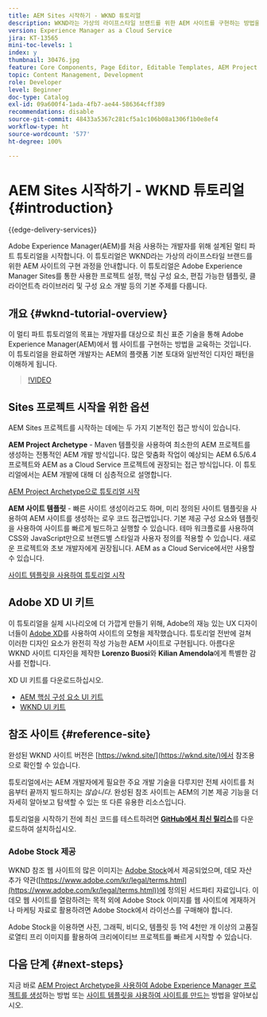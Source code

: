 ```yaml
---
title: AEM Sites 시작하기 - WKND 튜토리얼
description: WKND라는 가상의 라이프스타일 브랜드를 위한 AEM 사이트를 구현하는 방법을 알아봅니다. 프로젝트 설정, Maven Archetype, 핵심 구성 요소, 편집 가능한 템플릿, 클라이언트 라이브러리 및 구성 요소 개발 등 Experience Manager의 기본 주제를 단계별로 자세히 살펴봅니다.
version: Experience Manager as a Cloud Service
jira: KT-13565
mini-toc-levels: 1
index: y
thumbnail: 30476.jpg
feature: Core Components, Page Editor, Editable Templates, AEM Project Archetype
topic: Content Management, Development
role: Developer
level: Beginner
doc-type: Catalog
exl-id: 09a600f4-1ada-4fb7-ae44-586364cff389
recommendations: disable
source-git-commit: 48433a5367c281cf5a1c106b08a1306f1b0e8ef4
workflow-type: ht
source-wordcount: '577'
ht-degree: 100%

---
```


# AEM Sites 시작하기 - WKND 튜토리얼 {#introduction}

{{edge-delivery-services}}

Adobe Experience Manager(AEM)를 처음 사용하는 개발자를 위해 설계된 멀티 파트 튜토리얼을 시작합니다. 이 튜토리얼은 WKND라는 가상의 라이프스타일 브랜드를 위한 AEM 사이트의 구현 과정을 안내합니다. 이 튜토리얼은 Adobe Experience Manager Sites를 통한 사용한 프로젝트 설정, 핵심 구성 요소, 편집 가능한 템플릿, 클라이언트측 라이브러리 및 구성 요소 개발 등의 기본 주제를 다룹니다.

## 개요 {#wknd-tutorial-overview}

이 멀티 파트 튜토리얼의 목표는 개발자를 대상으로 최신 표준 기술을 통해 Adobe Experience Manager(AEM)에서 웹 사이트를 구현하는 방법을 교육하는 것입니다. 이 튜토리얼을 완료하면 개발자는 AEM의 플랫폼 기본 토대와 일반적인 디자인 패턴을 이해하게 됩니다.

>[!VIDEO](https://video.tv.adobe.com/v/36102?quality=12&learn=on&captions=kor)

## Sites 프로젝트 시작을 위한 옵션

AEM Sites 프로젝트를 시작하는 데에는 두 가지 기본적인 접근 방식이 있습니다.

**AEM Project Archetype** - Maven 템플릿을 사용하여 최소한의 AEM 프로젝트를 생성하는 전통적인 AEM 개발 방식입니다. 많은 맞춤화 작업이 예상되는 AEM 6.5/6.4 프로젝트와 AEM as a Cloud Service 프로젝트에 권장되는 접근 방식입니다. 이 튜토리얼에서는 AEM 개발에 대해 더 심층적으로 설명합니다.

[AEM Project Archetype으로 튜토리얼 시작](./project-archetype/overview.md)

**AEM 사이트 템플릿** - 빠른 사이트 생성이라고도 하며, 미리 정의된 사이트 템플릿을 사용하여 AEM 사이트를 생성하는 로우 코드 접근법입니다. 기본 제공 구성 요소와 템플릿을 사용하여 사이트를 빠르게 빌드하고 실행할 수 있습니다. 테마 워크플로를 사용하여 CSS와 JavaScript만으로 브랜드별 스타일과 사용자 정의를 적용할 수 있습니다. 새로운 프로젝트와 초보 개발자에게 권장됩니다. AEM as a Cloud Service에서만 사용할 수 있습니다.

[사이트 템플릿을 사용하여 튜토리얼 시작](./site-template/create-site.md)

## Adobe XD UI 키트

이 튜토리얼을 실제 시나리오에 더 가깝게 만들기 위해, Adobe의 재능 있는 UX 디자이너들이 [Adobe XD](https://www.adobe.com/kr/products/xd.html)를 사용하여 사이트의 모형을 제작했습니다. 튜토리얼 전반에 걸쳐 이러한 디자인 요소가 완전히 작성 가능한 AEM 사이트로 구현됩니다. 아름다운 WKND 사이트 디자인을 제작한 **Lorenzo Buosi**&#x200B;와 **Kilian Amendola**&#x200B;에게 특별한 감사를 전합니다.

XD UI 키트를 다운로드하십시오.

* [AEM 핵심 구성 요소 UI 키트](assets/overview/AEM-CoreComponents-UI-Kit.xd)
* [WKND UI 키트](https://github.com/adobe/aem-guides-wknd/releases/download/aem-guides-wknd-0.0.2/AEM_UI-kit-WKND.xd)

## 참조 사이트 {#reference-site}

완성된 WKND 사이트 버전은 [https://wknd.site/](https://wknd.site/)에서 참조용으로 확인할 수 있습니다.

튜토리얼에서는 AEM 개발자에게 필요한 주요 개발 기술을 다루지만 전체 사이트를 처음부터 끝까지 빌드하지는 *않습니다*. 완성된 참조 사이트는 AEM의 기본 제공 기능을 더 자세히 알아보고 탐색할 수 있는 또 다른 유용한 리소스입니다.

튜토리얼을 시작하기 전에 최신 코드를 테스트하려면 **[GitHub에서 최신 릴리스](https://github.com/adobe/aem-guides-wknd/releases/latest)**&#x200B;를 다운로드하여 설치하십시오.

### Adobe Stock 제공

WKND 참조 웹 사이트의 많은 이미지는 [Adobe Stock](https://stock.adobe.com/)에서 제공되었으며, 데모 자산 추가 약관([https://www.adobe.com/kr/legal/terms.html](https://www.adobe.com/kr/legal/terms.html))에 정의된 서드파티 자료입니다. 이 데모 웹 사이트를 열람하려는 목적 외에 Adobe Stock 이미지를 웹 사이트에 게재하거나 마케팅 자료로 활용하려면 Adobe Stock에서 라이선스를 구매해야 합니다.

Adobe Stock을 이용하면 사진, 그래픽, 비디오, 템플릿 등 1억 4천만 개 이상의 고품질 로열티 프리 이미지를 활용하여 크리에이티브 프로젝트를 빠르게 시작할 수 있습니다.

## 다음 단계 {#next-steps}

지금 바로 [AEM Project Archetype을 사용하여 Adobe Experience Manager 프로젝트를 생성](./project-archetype/overview.md)하는 방법 또는 [사이트 템플릿을 사용하여 사이트를 만드는](./site-template/create-site.md) 방법을 알아보십시오.
